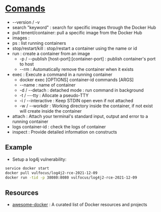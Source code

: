 # [Comands](https://docs.docker.com/engine/reference/commandline/docker/)
- --version / -v
- search "keyword" : search for specific images through the Docker Hub
- pull tenent/container: pull a specific image from the Docker Hub
- images : 
- ps : list running containers
- stop/restart/kill : stop/restart a container using the name or id
- run : create a container from an image
  - -p / --publish [host-port]:[container-port] : publish container's port to host
  - --rm : Automatically remove the container when it exists
- exec : Execute a command in a running container
  - docker exec [OPTIONS] container-id commands [ARGS]
  - --name : name of container
  - -d / --detach : detached mode : run command in background
  - -t / ---tty : Allocate a pseudo-TTY
  - -i / --interactive : Keep STDIN open even if not attached
  - -w / --workdir : Working directory inside the container, if not exist will create inside the container
- attach : Attach your terminal's standard input, output and error to a running container
- logs container-id : check the logs of container
- inspect : Provide detailed information on constructs


## Example
- Setup a log4j vulnerability:
```bash
service docker start
docker pull vulfocus/log4j2-rce-2021-12-09
docker run -tid -p 38080:8080 vulfocus/log4j2-rce-2021-12-09
```
## Resources
- [awesome-docker](https://awesome-docker.netlify.app/) : A curated list of Docker resources and projects
